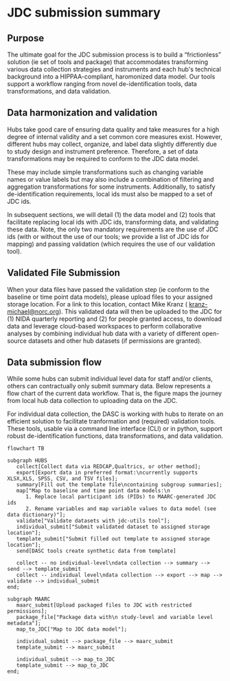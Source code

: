 # JDC submission summary

## Purpose

 The ultimate goal for the JDC submission process is to build  a “frictionless” solution (ie set of tools and package) that accommodates transforming various data collection strategies and instruments and each hub's technical background into a HIPPAA-compliant, haromonized data model. Our tools support a workflow ranging from novel de-identification tools, data transformations, and data validation.


## Data harmonization and validation

Hubs take good care of ensuring data quality and take measures for a high degree of internal validity and a set common core measures exist. However, different hubs may collect, organize, and label data slightly differently due to study design and instrument preference. Therefore, a set of data transformations may be required to conform to the JDC data model.

These may include simple transformations such as changing variable names or value labels but may also include a combination of filtering and aggregation transformations for some instruments. Additionally, to satisfy de-identification requirements, local ids must also be mapped to a set of JDC ids. 

In subsequent sections, we will detail (1) the data model and (2) tools that facilitate replacing local ids with JDC ids, transforming data, and validating these data. Note, the only two mandatory requirements are the use of JDC ids (with or without the use of our tools; we provide a list of JDC ids for mapping) and passing validation (which requires the use of our validation tool).

## Validated File Submission

When your data files have passed the validation step (ie conform to the baseline or time point data models), please upload files to your assigned storage location. For a link to this location, contact Mike Kranz ( kranz-michael@norc.org). This validated data will then be uploaded to the JDC for (1) NIDA quarterly reporting and (2) for people granted access, to download data and leverage cloud-based workspaces to perform collaborative analyses by combining individual hub data with a variety of different open-source datasets and other hub datasets (if permissions are granted). 

## Data submission flow

While some hubs can submit individual level data for staff and/or clients, others can contractually only submit summary data. Below represents a flow chart of the current data workflow. That is, the figure maps the journey from local hub data collection to uploading data on the JDC.

For individual data collection, the DASC is working with hubs to iterate on an efficient solution to facilitate tranformation and (required) validation tools. These tools, usable via a command line interface (CLI) or in python, support robust de-identification functions, data transformations, and 
data validation.

```mermaid
flowchart TB

subgraph HUBS
   collect[Collect data via REDCAP,Qualtrics, or other method];
   export[Export data in preferred format:\ncurrently supports XLSX,XLS, SPSS, CSV, and TSV files];
   summary[Fill out the template file\ncontaining subgroup summaries];
   map["Map to baseline and time point data models:\n
      1. Replace local participant ids (PIDs) to MAARC-generated JDC ids
      2. Rename variables and map variable values to data model (see data dictionary)"];
   validate["Validate datasets with jdc-utils tool"];
   individual_submit["Submit validated dataset to assigned storage location"];
   template_submit["Submit filled out template to assigned storage location"];
   send[DASC tools create synthetic data from template]

   collect -- no individual-level\ndata collection --> summary --> send --> template_submit
   collect -- individual level\ndata collection --> export --> map --> validate --> individual_submit
end;

subgraph MAARC 
   maarc_submit[Upload packaged files to JDC with restricted permissions];
   package_file["Package data with\n study-level and variable level metadata"];
   map_to_JDC["Map to JDC data model"];

   individual_submit --> package_file --> maarc_submit
   template_submit --> maarc_submit

   individual_submit --> map_to_JDC
   template_submit --> map_to_JDC
end;
```
